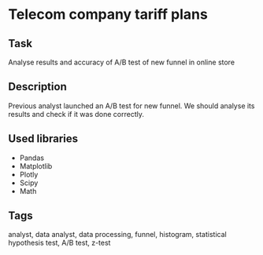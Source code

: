 # Telecom company tariff plans

## Task
Analyse results and accuracy of A/B test of new funnel in online store

## Description
Previous analyst launched an A/B test for new funnel. We should analyse its results and check if it was done correctly.

## Used libraries
- Pandas
- Matplotlib
- Plotly
- Scipy
- Math

## Tags
analyst, data analyst, data processing, funnel, histogram, statistical hypothesis test, A/B test, z-test
